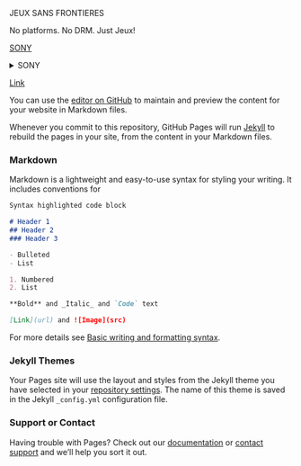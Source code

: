 JEUX SANS FRONTIERES

No platforms. No DRM. Just Jeux!

[SONY](@SONY.md)

<details><summary>SONY</summary>
<p>

    ►the Getaway
    
    [Lets go to Quora](https://www.quora.com)
    
    
    
    1.0►the Getaway #PS2 https://www.reddit.com
    
    [Link](https://ouo.io/98iao8)
    
    
    
    ►WARHAWK™

</p>
</details>

[Link](https://ouo.io/98iao8)

You can use the [editor on GitHub](https://github.com/JeuxSF/JSF/edit/gh-pages/index.md) to maintain and preview the content for your website in Markdown files.

Whenever you commit to this repository, GitHub Pages will run [Jekyll](https://jekyllrb.com/) to rebuild the pages in your site, from the content in your Markdown files.

### Markdown

Markdown is a lightweight and easy-to-use syntax for styling your writing. It includes conventions for

```markdown
Syntax highlighted code block

# Header 1
## Header 2
### Header 3

- Bulleted
- List

1. Numbered
2. List

**Bold** and _Italic_ and `Code` text

[Link](url) and ![Image](src)
```

For more details see [Basic writing and formatting syntax](https://docs.github.com/en/github/writing-on-github/getting-started-with-writing-and-formatting-on-github/basic-writing-and-formatting-syntax).

### Jekyll Themes

Your Pages site will use the layout and styles from the Jekyll theme you have selected in your [repository settings](https://github.com/JeuxSF/JSF/settings/pages). The name of this theme is saved in the Jekyll `_config.yml` configuration file.

### Support or Contact

Having trouble with Pages? Check out our [documentation](https://docs.github.com/categories/github-pages-basics/) or [contact support](https://support.github.com/contact) and we’ll help you sort it out.
